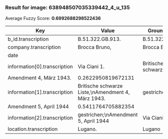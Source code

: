 ### Result for image: 638948507035339442_4_u_135
Average Fuzzy Score: **0.6992688298522436**
<small>

| Key | Value | Ground Truth | Score |
| --- | --- | --- | --- |
| b_id.transcription | B.51.322.GB.913. | B.51.322.GB.913. | 1.0 |
| company.transcription | Brocca Bruno, | Brocca Bruno | 0.96 |
| date |  |  | 1.0 |
| information[0].transcription | Via Ciani 1. | Britische schwarze Liste,
Amendment 4, März 1943. | 0.2622950819672131 |
| information[1].transcription | Britische schwarze Liste,\nAmendment 4, März 1943. | gestrichen:
Amendment 5, April 1944 | 0.5411764705882354 |
| information[2].transcription | gestrichen;\nAmendment 5, April 1944 | Via Ciani 1. | 0.20833333333333337 |
| location.transcription | Lugano. | Lugano | 0.923076923076923 |

</small>
